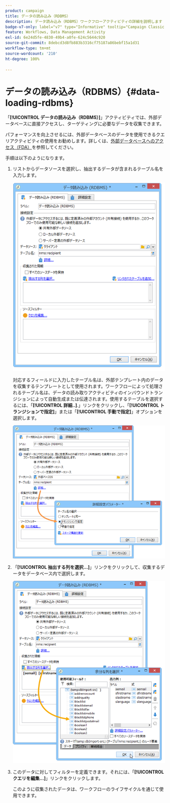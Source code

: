 ```yaml
---
product: campaign
title: データの読み込み（RDBMS）
description: データ読み込み（RDBMS）ワークフローアクティビティの詳細を説明します
badge-v7-only: label="v7" type="Informative" tooltip="Campaign Classic v7 にのみ適用されます"
feature: Workflows, Data Management Activity
exl-id: 6e24d5fe-4830-49b4-a0fe-624c5644c920
source-git-commit: 8debcd3d8fb883b3316cf75187a86bebf15a1d31
workflow-type: tm+mt
source-wordcount: '210'
ht-degree: 100%

---
```


# データの読み込み（RDBMS）{#data-loading-rdbms}



「**[!UICONTROL データの読み込み（RDBMS）]**」アクティビティでは、外部データベースに直接アクセスし、ターゲティングに必要なデータを収集できます。

パフォーマンスを向上させるには、外部データベースのデータを使用できるクエリアクティビティの使用をお勧めします。詳しくは、[外部データベースへのアクセス（FDA）](accessing-an-external-database--fda-.md)を参照してください。

手順は以下のようになります。

1. リストからデータソースを選択し、抽出するデータが含まれるテーブル名を入力します。

   ![](assets/s_advuser_wf_sgbd_sample_1.png)

   対応するフィールドに入力したテーブル名は、外部テンプレート内のデータを収集するテンプレートとして使用されます。ワークフローによって処理されるテーブル名は、データの読み取りアクティビティのインバウンドトランジションによって自動生成または伝達されます。使用するテーブルを選択するには、「**[!UICONTROL 詳細..]**.」リンクをクリックし、「**[!UICONTROL トランジションで指定]**」または「**[!UICONTROL 手動で指定]**」オプションを選択します。

   ![](assets/s_advuser_wf_sgbd_sample_5.png)

1. 「**[!UICONTROL 抽出する列を選択...]**」リンクをクリックして、収集するデータをデータベース内で選択します。

   ![](assets/s_advuser_wf_sgbd_sample_2.png)

1. このデータに対してフィルターを定義できます。それには、「**[!UICONTROL クエリを編集...]**」リンクをクリックします。

   このように収集されたデータは、ワークフローのライフサイクルを通じて使用できます。
